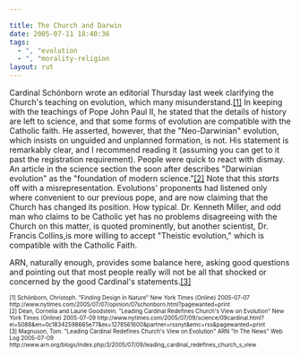 ```yaml
---

title: The Church and Darwin
date: 2005-07-11 18:40:36
tags:
  - ", "evolution
  - ", "morality-religion
layout: rut
---
```


<p>Cardinal Schönborn wrote an editorial Thursday last week clarifying the Church's teaching on evolution, which many misunderstand.<a href="http://www.nytimes.com/2005/07/07/opinion/07schonborn.html?pagewanted=print">[1]</a> In keeping with the teachings of Pope John Paul II, he stated that the details of history are left to science, and that some forms of evolution are compatible with the Catholic faith. He asserted, however, that the "Neo-Darwinian" evolution, which insists on unguided and unplanned formation, is not. His statement is remarkably clear, and I recommend reading it (assuming you can get to it past the registration requirement).  People were quick to react with dismay. An article in the science section the soon after describes "Darwinian evolution" as the "foundation of modern science."<a href="http://www.nytimes.com/2005/07/09/science/09cardinal.html?ei=5088&en=0c18342598665e77&ex=1278561600&partner=rssnyt&emc=rss&pagewanted=print">[2]</a> Note that this <em>starts</em> off with a misrepresentation. Evolutions' proponents had listened only where convenient to our previous pope, and are now claiming that the Church has changed its position.  How typical.  Dr. Kenneth Miller, and odd man who claims to be Catholic yet has no problems disagreeing with the Church on this matter, is quoted prominently, but another scientist, Dr. Francis Collins,is more willing to accept "Theistic evolution," which is compatible with the Catholic Faith.</p>  <p>ARN, naturally enough, provides some balance here, asking good questions and pointing out that most people really will not be all that shocked or concerned by the good Cardinal's statements.<a href="http://www.arn.org/blogs/index.php/3/2005/07/09/leading_cardinal_redefines_church_s_view">[3]</a></p>   <font size="-2"> [1] Schönborn, Christoph. "Finding Design in Nature" New York Times (Online) 2005-07-07 http://www.nytimes.com/2005/07/07/opinion/07schonborn.html?pagewanted=print <br  /> [2] Dean, Cornelia and Laurie Goodstein.  "Leading Cardinal Redefines Church's View on Evolution" New York Times (Online) 2005-07-09 http://www.nytimes.com/2005/07/09/science/09cardinal.html?ei=5088&en=0c18342598665e77&ex=1278561600&partner=rssnyt&emc=rss&pagewanted=print <br  /> [3] Magnuson, Tom.  "Leading Cardinal Redefines Church's View on Evolution" ARN "In The News" Web Log 2005-07-09 http://www.arn.org/blogs/index.php/3/2005/07/09/leading_cardinal_redefines_church_s_view </font>

